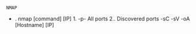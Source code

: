 	NMAP
- . nmap [command] [IP]
		1. -p- All ports
		2.. Discovered ports -sC -sV -oA [Hostname] [IP]
